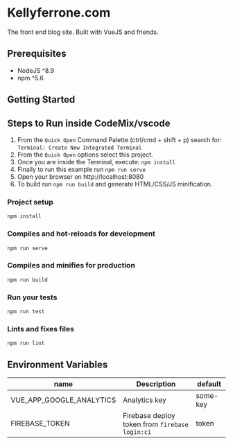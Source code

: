 # Kellyferrone.com

The front end blog site. Built with VueJS and friends. 

## Prerequisites

- NodeJS ^8.9
- npm ^5.6


## Getting Started

## Steps to Run inside CodeMix/vscode


1. From the `Quick Open`  Command Palette (ctrl/cmd + shift + p) search for:
     `Terminal: Create New Integrated Terminal`
2. From the `Quick Open` options select this project.
3. Once you are inside the Terminal, execute: `npm install`
4. Finally to run this example run `npm run serve`
5. Open your browser on http://localhost:8080
6. To build run `npm run build` and generate HTML/CSS/JS minification.

### Project setup
```
npm install
```

### Compiles and hot-reloads for development
```
npm run serve
```

### Compiles and minifies for production
```
npm run build
```

### Run your tests
```
npm run test
```

### Lints and fixes files
```
npm run lint
```

## Environment Variables

| name | Description | default |  
| ---- | ----------- | ------- |  
| VUE_APP_GOOGLE_ANALYTICS | Analytics key | some-key |  
| FIREBASE_TOKEN | Firebase deploy token from `firebase login:ci` | token | 